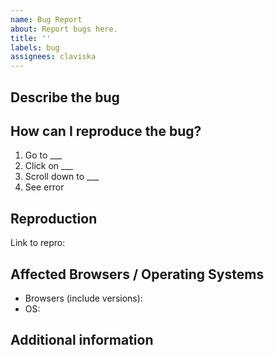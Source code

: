 ```yaml
---
name: Bug Report
about: Report bugs here.
title: ''
labels: bug
assignees: claviska
---
```


<!-- 

**************************************************

THIS ISSUE TRACKER IS FOR BUGS ONLY! 🐛

Help & support: https://quietui.org/support

Feature requests: https://github.com/quietui/quiet/discussions/categories/feature-requests

**************************************************

-->

## Describe the bug

<!-- Please provide a brief description of the bug below this line. -->



## How can I reproduce the bug?

1. Go to ___
2. Click on ___
3. Scroll down to ___
4. See error



## Reproduction

<!--
IMPORTANT!

If the bug isn't obvious, please post a minimal reproduction using CodePen or JSFiddle. Avoid using cloud-based IDEs such as CodeSandbox and StackBlitz, as it makes things a lot harder for the maintainer to troubleshoot.

A MINIMAL REPRO WILL GET YOUR BUG RESOLVED FASTER!

TIP: use the CodePen button on any example in the docs to open a new pen
-->

Link to repro: 



## Affected Browsers / Operating Systems

 - Browsers (include versions):
 - OS: 



## Additional information

<!-- Provide any additional information about the bug below this line. -->

